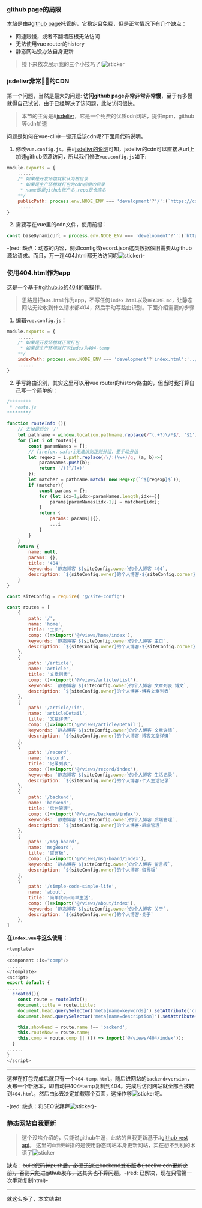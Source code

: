 ### github page的局限
本站是由#[github page](https://github.io)托管的，它稳定且免费，但是正常情况下有几个缺点：

* 网速贼慢，或者不翻墙压根无法访问
* 无法使用vue router的history
* 静态网站没办法自身更新

> 接下来依次展示我的三个小技巧了!![sticker](yellow-face/59)

### jsdelivr非常🐂🍺的CDN
第一个问题，当然是最大的问题: **访问github page非常非常非常慢**，至于有多慢就得自己试试，由于已经解决了该问题，此站访问很快。

> 本节的主角是#[jsdelivr](https://www.jsdelivr.com/)，它是一个免费的优质cdn网站，提供npm，github等cdn加速

问题是如何在vue-cli中一键开启该cdn呢?下面用代码说明。

1. 修改`vue.config.js`。由#[jsdelivr的说明](https://www.jsdelivr.com/?docs=gh)可知，jsdelivr的cdn可以直接从url上加速github资源访问，所以我们修改`vue.config.js`如下:
```javascript
module.exports = {
    ......
    /* 如果是开发环境就默认为根目录
     * 如果是生产环境就打包为cdn前缀的目录
     * name即是github账户名,repo是仓库名
    **/
    publicPath: process.env.NODE_ENV === 'development'?'/':(`https://cdn.jsdelivr.net/gh/${name}/${repo}@latest/dist`),
    ......
}
```
2. 需要写在vue里的cdn文件，使用前缀：
```javascript
const baseDynamicUrl = process.env.NODE_ENV === 'development'?'':(`https://cdn.jsdelivr.net/gh/${name}/${repo}@latest/${your directory}`)
```
-(red: 缺点：动态的内容，例如config或record.json这类数据依旧需要从github源站请求。而且，万一连404.html都无法访问呢![sticker](aru/45))-

### 使用404.html作为app
这是一个基于#[github.io的404](https://docs.github.com/en/free-pro-team@latest/github/working-with-github-pages/creating-a-custom-404-page-for-your-github-pages-site)的骚操作。

> 思路是把`404.html`作为app，不写任何`index.html`以及`README.md`，让静态网站无论收到什么请求都*404*，然后手动写路由识别。下面介绍需要的步骤

1. 编辑`vue.config.js`：
```js
module.exports = {
    ......
    /* 如果是开发环境就正常打包
     * 如果是生产环境就打包index为404-temp
    **/
    indexPath: process.env.NODE_ENV === 'development'?'index.html':'../404-temp.html',
    ......
}
```

2. 手写路由识别，其实这里可以用vue router的history路由的，但当时我打算自己写一个简单的：
```js
/********
 * route.js
********/

function routeInfo (){
    // 去掉最后的 '/'
    let pathname = window.location.pathname.replace(/^(.+?)\/*$/, '$1');
    for (let i of routes){
        const paramNames = [];
        // firefox，safari无法识别正则分组，要手动分组
        let regexp = i.path.replace(/\/:(\w+)/g, (a, b)=>{
            paramNames.push(b);
            return '/([^/]+)'
        });
        let matcher = pathname.match( new RegExp(`^${regexp}$`));
        if (matcher){
            const params = {};
            for (let idx=1;idx<=paramNames.length;idx++){
                params[paramNames[idx-1]] = matcher[idx];
            }
            return {
                params: params||{},
                ...i
            }
        }
    }
    return {
        name: null,
        params: {},
        title: '404',
        keywords: `静态博客 ${siteConfig.owner}的个人博客 404`,
        description: `${siteConfig.owner}的个人博客-${siteConfig.corner}`
    }
}

const siteConfig = require( '@/site-config')

const routes = [
    {
        path: '/',
        name: 'home',
        title: '主页',
        comp: ()=>import('@/views/home/index'),
        keywords: `静态博客 ${siteConfig.owner}的个人博客 主页`,
        description: `${siteConfig.owner}的个人博客-${siteConfig.corner}`
    },
    {
        path: '/article',
        name: 'article',
        title: '文章列表',
        comp: ()=>import('@/views/article/List'),
        keywords: `静态博客 ${siteConfig.owner}的个人博客 文章列表 博文`,
        description: `${siteConfig.owner}的个人博客-博客文章列表`
    },
    {
        path: '/article/:id',
        name: 'articleDetail',
        title: '文章详情',
        comp: ()=>import('@/views/article/Detail'),
        keywords: `静态博客 ${siteConfig.owner}的个人博客 文章详情`,
        description: `${siteConfig.owner}的个人博客-博客文章详情`
    },
    {
        path: '/record',
        name: 'record',
        title: '记录列表',
        comp: ()=>import('@/views/record/index'),
        keywords: `静态博客 ${siteConfig.owner}的个人博客 生活记录`,
        description: `${siteConfig.owner}的个人博客-个人生活记录`
    },
    {
        path: '/backend',
        name: 'backend',
        title: '后台管理',
        comp: ()=>import('@/views/backend/index'),
        keywords: `静态博客 ${siteConfig.owner}的个人博客 后端管理`,
        description: `${siteConfig.owner}的个人博客-后端管理`
    },
    {
        path: '/msg-board',
        name: 'msgBoard',
        title: '留言板',
        comp: ()=>import('@/views/msg-board/index'),
        keywords: `静态博客 ${siteConfig.owner}的个人博客 留言板`,
        description: `${siteConfig.owner}的个人博客-留言板`
    },
    {
        path: '/simple-code-simple-life',
        name: 'about',
        title: '简单代码-简单生活',
        comp: ()=>import('@/views/about/index'),
        keywords: `静态博客 ${siteConfig.owner}的个人博客 关于`,
        description: `${siteConfig.owner}的个人博客-关于`
    },
]

```
**在`index.vue`中这么使用：**
```js
<template>
......
<component :is="comp"/>
......
</template>
<script>
export default {
......
  created(){
    const route = routeInfo();
    document.title = route.title;
    document.head.querySelector('meta[name=keywords]').setAttribute('content', route.keywords);
    document.head.querySelector('meta[name=description]').setAttribute('description', route.keywords);

    this.showHead = route.name !== 'backend';
    this.routeNow = route.name;
    this.comp = route.comp || (() => import('@/views/404/index'));
  }
......
}
</script>
```
---
这样在打包完成后就只有一个`404-temp.html`，随后进网站的`backend>version`，发布一个新版本，即自动把404-temp复制到404。完成后访问网站就全部会被转到`404.html`，然后由js去决定加载哪个页面，这操作够![sticker](aru/79)吧。

-(red: 缺点：和SEO说拜拜![sticker](yellow-face/48))-
### 静态网站自我更新

> 这个没啥介绍的，只能说github牛逼，此站的自我更新基于#[github rest api](https://developer.github.com/)。
> 这里的`自我更新`指的是使用静态网站本身更新网站，实在想不到别的术语了![sticker](yellow-face/45)

缺点：~~build代码并push后，必须迅速进backend发布版本(jsdelivr cdn更新之前)，否则只能进github发布，这其实也不算问题~~。-(red: 已解决，现在只需第一次手动复制html)-

---

就这么多了，本文结束!